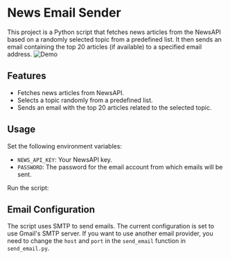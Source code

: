 # News Email Sender

This project is a Python script that fetches news articles from the NewsAPI based on a randomly selected topic from a predefined list. It then sends an email containing the top 20 articles (if available) to a specified email address.
![Demo](https://i.imgur.com/CZ2la6C.gif)
## Features

- Fetches news articles from NewsAPI.
- Selects a topic randomly from a predefined list.
- Sends an email with the top 20 articles related to the selected topic.

## Usage

Set the following environment variables:

- `NEWS_API_KEY`: Your NewsAPI key.
- `PASSWORD`: The password for the email account from which emails will be sent.

Run the script:


## Email Configuration

The script uses SMTP to send emails. The current configuration is set to use Gmail's SMTP server. If you want to use another email provider, you need to change the `host` and `port` in the `send_email` function in `send_email.py`.

